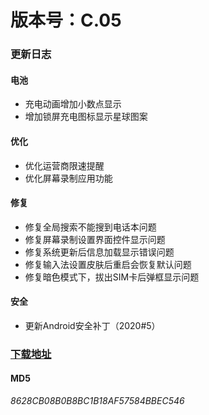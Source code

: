# 版本号：C.05

### 更新日志

#### 电池
- 充电动画增加小数点显示
- 增加锁屏充电图标显示星球图案

#### 优化
- 优化运营商限速提醒
- 优化屏幕录制应用功能

#### 修复
- 修复全局搜索不能搜到电话本问题
- 修复屏幕录制设置界面控件显示问题
- 修复系统更新后信息加载显示错误问题
- 修复输入法设置皮肤后重启会恢复默认问题
- 修复暗色模式下，拔出SIM卡后弹框显示问题

#### 安全
- 更新Android安全补丁（2020#5）

### [下载地址](https://download.c.realme.com/osupdate/RMX1971_11_OTA_1050_all_AXsCwUrGoeW1.ozip)

#### MD5
*8628CB08B0B8BC1B18AF57584BBEC546*
